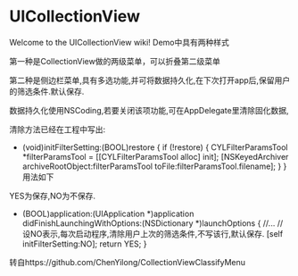 # UICollectionView
Welcome to the UICollectionView wiki!
Demo中具有两种样式

第一种是CollectionView做的两级菜单，可以折叠第二级菜单

第二种是侧边栏菜单,具有多选功能,并可将数据持久化,在下次打开app后,保留用户的筛选条件.默认保存.

数据持久化使用NSCoding,若要关闭该项功能,可在AppDelegate里清除固化数据,

清除方法已经在工程中写出:

- (void)initFilterSetting:(BOOL)restore
{
    if (!restore) {
        CYLFilterParamsTool *filterParamsTool = [[CYLFilterParamsTool alloc] init];
        [NSKeyedArchiver archiveRootObject:filterParamsTool toFile:filterParamsTool.filename];
    }
}
用法如下

YES为保存,NO为不保存.

- (BOOL)application:(UIApplication *)application didFinishLaunchingWithOptions:(NSDictionary *)launchOptions {
    //...
    //设NO表示,每次启动程序,清除用户上次的筛选条件,不写该行,默认保存.
    [self initFilterSetting:NO];
    return YES;
}

转自https://github.com/ChenYilong/CollectionViewClassifyMenu
